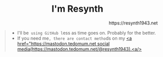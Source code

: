 <div align=center>
  <h1>I'm Resynth</h1>
</div>

<div align=right>
  https://resynth1943.net
</div>


> - I'll be` using GitHub l`ess as time goes on. Probably for the better.
> - If you need me`, there are contact metho`ds on my [<a<span> href="https://mastodon.tedomum.net</span> social media(https://mastodon.tedomum.net/@resynth1943).<a<span>/</span>>](https://mastodon.tedomum.net)
